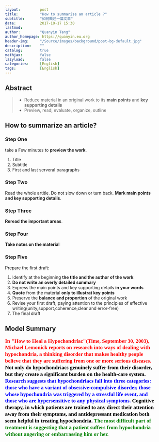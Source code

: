 ```yaml
---
layout:         post
title:          "How to summarize an article ?"
subtitle:       "如何概述一篇文章"
date:           2017-10-17 15:30
lastmod:        
author:         "Quanyin Tang"
author_homepage: https://quanyin.eu.org
header-img:     "/Source/images/background/post-bg-default.jpg"
description:    ""
catalog:        true
mathjax:        false
lazyload:       false
categories:     [English]
tags:           [English]
---
```


## Abstract

> - Reduce material in an original work to its **main points** and **key supporting details**
> - Preview, read, evaluate, organize, outline

## How to summarize an article?

### Step One

take a Few minutes to **preview the work**.
1. Title
2. Subtitle
3. First and last serveral paragraphs

### Step Two

Read the whole artitle. Do not slow down or turn back. **Mark main points and key supporting details**.

### Step Three

**Reread the important areas**.

### Step Four

**Take notes on the material**

### Step Five

Prepare the first draft:
1. Identify at the beginning **the title and the author of the work**
2. **Do not write an overly detailed summary**
3. Express the main points and key supporting details **in your words**
4. **Quote** from the material **only to illustrat key points**
5. Preserve the **balance and proportion** of the original work
6. Revise your first draft, paying attention to the principles of effective writing(unity,support,coherence,clear and error-free)
6. The final draft

## Model Summary

<style>p.model-summarize {font: bold 125%/125% "Comic Sans MS", cursive;} </style>
<p class="model-summarize">
<strong style="color:red">In "How to Heal a Hypochondriac"(Time, September 30, 2003), Michael Lemonick reports on research into ways of dealing with hypochondria, a thinking disorder that makes healthy people believe that they are suffering from one or more serious diseases. </strong>
<strong style="color:black">Not only do hypochondriacs genuinely suffer from their disorder, but they create a significant burden on the health-care system. </strong>
<strong style="color:blue">Research suggests that hypochondriacs fall into three categories: those who have a variant of obsessive-compulsive disorder, those whose hypochondria was triggered by a stressful life event, and those who are hypersensitive to any physical symptoms. </strong>
<strong style="color:black">Cognitive therapy, in which patients are trained to any direct their attention away from their symptoms, and antidepressant medication both seem helpful in treating hypochondria. </strong>
<strong style="color:green">The most difficult part of treatment is suggesting that a patient suffers from hypochondria without angering or embarrassing him or her. </strong>
</p>
